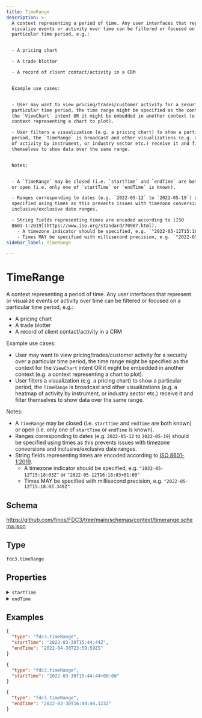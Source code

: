 ```yaml
---
title: TimeRange
description: >-
  A context representing a period of time. Any user interfaces that represent or
  visualize events or activity over time can be filtered or focused on a
  particular time period, e.g.:


  - A pricing chart

  - A trade blotter

  - A record of client contact/activity in a CRM


  Example use cases:


  - User may want to view pricing/trades/customer activity for a security over a
  particular time period, the time range might be specified as the context for
  the `ViewChart` intent OR it might be embedded in another context (e.g. a
  context representing a chart to plot).

  - User filters a visualization (e.g. a pricing chart) to show a particular
  period, the `TimeRange` is broadcast and other visualizations (e.g. a heatmap
  of activity by instrument, or industry sector etc.) receive it and filter
  themselves to show data over the same range.


  Notes:


  - A `TimeRange` may be closed (i.e. `startTime` and `endTime` are both known)
  or open (i.e. only one of `startTime` or `endTime` is known).

  - Ranges corresponding to dates (e.g. `2022-05-12` to `2022-05-19`) should be
  specified using times as this prevents issues with timezone conversions and
  inclusive/exclusive date ranges.

  - String fields representing times are encoded according to [ISO
  8601-1:2019](https://www.iso.org/standard/70907.html).
    - A timezone indicator should be specified, e.g. `"2022-05-12T15:18:03Z"` or `"2022-05-12T16:18:03+01:00"`
    - Times MAY be specified with millisecond precision, e.g. `"2022-05-12T15:18:03.349Z"`
sidebar_label: TimeRange

---
```


# TimeRange

A context representing a period of time. Any user interfaces that represent or visualize events or activity over time can be filtered or focused on a particular time period, e.g.:

- A pricing chart
- A trade blotter
- A record of client contact/activity in a CRM

Example use cases:

- User may want to view pricing/trades/customer activity for a security over a particular time period, the time range might be specified as the context for the `ViewChart` intent OR it might be embedded in another context (e.g. a context representing a chart to plot).
- User filters a visualization (e.g. a pricing chart) to show a particular period, the `TimeRange` is broadcast and other visualizations (e.g. a heatmap of activity by instrument, or industry sector etc.) receive it and filter themselves to show data over the same range.

Notes:

- A `TimeRange` may be closed (i.e. `startTime` and `endTime` are both known) or open (i.e. only one of `startTime` or `endTime` is known).
- Ranges corresponding to dates (e.g. `2022-05-12` to `2022-05-19`) should be specified using times as this prevents issues with timezone conversions and inclusive/exclusive date ranges.
- String fields representing times are encoded according to [ISO 8601-1:2019](https://www.iso.org/standard/70907.html).
  - A timezone indicator should be specified, e.g. `"2022-05-12T15:18:03Z"` or `"2022-05-12T16:18:03+01:00"`
  - Times MAY be specified with millisecond precision, e.g. `"2022-05-12T15:18:03.349Z"`

## Schema

<https://github.com/finos/FDC3/tree/main/schemas/context/timerange.schema.json>

## Type

`fdc3.timeRange`

## Properties

<details>
  <summary><code>startTime</code></summary>

**type**: `string`

The start time of the range, encoded according to [ISO 8601-1:2019](https://www.iso.org/standard/70907.html) with a timezone indicator.

</details>

<details>
  <summary><code>endTime</code></summary>

**type**: `string`

The end time of the range, encoded according to [ISO 8601-1:2019](https://www.iso.org/standard/70907.html) with a timezone indicator.

</details>

## Examples

```json
{
  "type": "fdc3.timeRange",
  "startTime": "2022-03-30T15:44:44Z",
  "endTime": "2022-04-30T23:59:59ZS"
}
```

```json
{
  "type": "fdc3.timeRange",
  "startTime": "2022-03-30T15:44:44+00:00"
}
```

```json
{
  "type": "fdc3.timeRange",
  "endTime": "2022-03-30T16:44:44.123Z"
}
```

